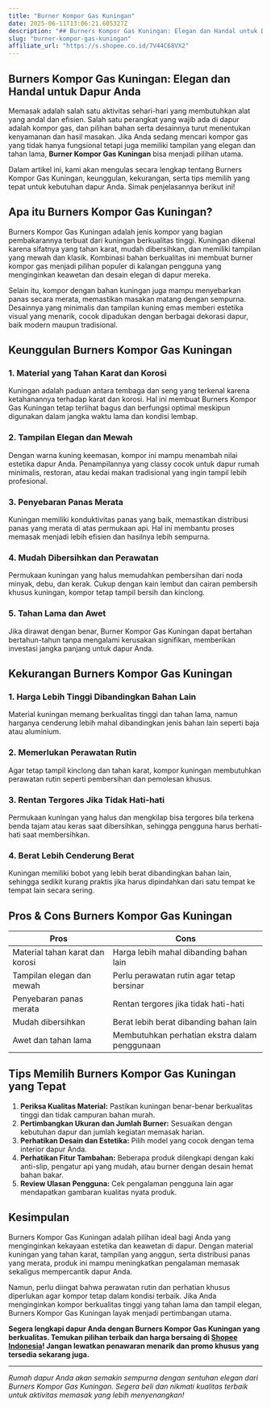 ```yaml
---
title: "Burner Kompor Gas Kuningan"
date: 2025-06-11T13:06:21.605327Z
description: "## Burners Kompor Gas Kuningan: Elegan dan Handal untuk Dapur Anda..."
slug: "burner-kompor-gas-kuningan"
affiliate_url: "https://s.shopee.co.id/7V44C68VX2"
---
```

## Burners Kompor Gas Kuningan: Elegan dan Handal untuk Dapur Anda

Memasak adalah salah satu aktivitas sehari-hari yang membutuhkan alat yang andal dan efisien. Salah satu perangkat yang wajib ada di dapur adalah kompor gas, dan pilihan bahan serta desainnya turut menentukan kenyamanan dan hasil masakan. Jika Anda sedang mencari kompor gas yang tidak hanya fungsional tetapi juga memiliki tampilan yang elegan dan tahan lama, **Burner Kompor Gas Kuningan** bisa menjadi pilihan utama.

Dalam artikel ini, kami akan mengulas secara lengkap tentang Burners Kompor Gas Kuningan, keunggulan, kekurangan, serta tips memilih yang tepat untuk kebutuhan dapur Anda. Simak penjelasannya berikut ini!

## Apa itu Burners Kompor Gas Kuningan?

Burners Kompor Gas Kuningan adalah jenis kompor yang bagian pembakarannya terbuat dari kuningan berkualitas tinggi. Kuningan dikenal karena sifatnya yang tahan karat, mudah dibersihkan, dan memiliki tampilan yang mewah dan klasik. Kombinasi bahan berkualitas ini membuat burner kompor gas menjadi pilihan populer di kalangan pengguna yang menginginkan keawetan dan desain elegan di dapur mereka.

Selain itu, kompor dengan bahan kuningan juga mampu menyebarkan panas secara merata, memastikan masakan matang dengan sempurna. Desainnya yang minimalis dan tampilan kuning emas memberi estetika visual yang menarik, cocok dipadukan dengan berbagai dekorasi dapur, baik modern maupun tradisional.

## Keunggulan Burners Kompor Gas Kuningan

### 1. Material yang Tahan Karat dan Korosi

Kuningan adalah paduan antara tembaga dan seng yang terkenal karena ketahanannya terhadap karat dan korosi. Hal ini membuat Burners Kompor Gas Kuningan tetap terlihat bagus dan berfungsi optimal meskipun digunakan dalam jangka waktu lama dan kondisi lembap.

### 2. Tampilan Elegan dan Mewah

Dengan warna kuning keemasan, kompor ini mampu menambah nilai estetika dapur Anda. Penampilannya yang classy cocok untuk dapur rumah minimalis, restoran, atau kedai makan tradisional yang ingin tampil lebih profesional.

### 3. Penyebaran Panas Merata

Kuningan memiliki konduktivitas panas yang baik, memastikan distribusi panas yang merata di atas permukaan api. Hal ini membantu proses memasak menjadi lebih efisien dan hasilnya lebih sempurna.

### 4. Mudah Dibersihkan dan Perawatan

Permukaan kuningan yang halus memudahkan pembersihan dari noda minyak, debu, dan kerak. Cukup dengan kain lembut dan cairan pembersih khusus kuningan, kompor tetap tampil bersih dan kinclong.

### 5. Tahan Lama dan Awet

Jika dirawat dengan benar, Burner Kompor Gas Kuningan dapat bertahan bertahun-tahun tanpa mengalami kerusakan signifikan, memberikan investasi jangka panjang untuk dapur Anda.

## Kekurangan Burners Kompor Gas Kuningan

### 1. Harga Lebih Tinggi Dibandingkan Bahan Lain

Material kuningan memang berkualitas tinggi dan tahan lama, namun harganya cenderung lebih mahal dibandingkan jenis bahan lain seperti baja atau aluminium.

### 2. Memerlukan Perawatan Rutin

Agar tetap tampil kinclong dan tahan karat, kompor kuningan membutuhkan perawatan rutin seperti pembersihan dan pemolesan khusus.

### 3. Rentan Tergores Jika Tidak Hati-hati

Permukaan kuningan yang halus dan mengkilap bisa tergores bila terkena benda tajam atau keras saat dibersihkan, sehingga pengguna harus berhati-hati saat membersihkan.

### 4. Berat Lebih Cenderung Berat

Kuningan memiliki bobot yang lebih berat dibandingkan bahan lain, sehingga sedikit kurang praktis jika harus dipindahkan dari satu tempat ke tempat lain secara sering.

## Pros & Cons Burners Kompor Gas Kuningan

| **Pros** | **Cons** |
| --- | --- |
| Material tahan karat dan korosi | Harga lebih mahal dibanding bahan lain |
| Tampilan elegan dan mewah | Perlu perawatan rutin agar tetap bersinar |
| Penyebaran panas merata | Rentan tergores jika tidak hati-hati |
| Mudah dibersihkan | Berat lebih berat dibanding bahan lain |
| Awet dan tahan lama | Membutuhkan perhatian ekstra dalam penggunaan |

## Tips Memilih Burners Kompor Gas Kuningan yang Tepat

1. **Periksa Kualitas Material:** Pastikan kuningan benar-benar berkualitas tinggi dan tidak campuran bahan murah.
2. **Pertimbangkan Ukuran dan Jumlah Burner:** Sesuaikan dengan kebutuhan dapur dan jumlah kegiatan memasak harian.
3. **Perhatikan Desain dan Estetika:** Pilih model yang cocok dengan tema interior dapur Anda.
4. **Perhatikan Fitur Tambahan:** Beberapa produk dilengkapi dengan kaki anti-slip, pengatur api yang mudah, atau burner dengan desain hemat bahan bakar.
5. **Review Ulasan Pengguna:** Cek pengalaman pengguna lain agar mendapatkan gambaran kualitas nyata produk.

## Kesimpulan

Burners Kompor Gas Kuningan adalah pilihan ideal bagi Anda yang menginginkan kekayaan estetika dan keawetan di dapur. Dengan material kuningan yang tahan karat, tampilan yang anggun, serta distribusi panas yang merata, produk ini mampu meningkatkan pengalaman memasak sekaligus mempercantik dapur Anda.

Namun, perlu diingat bahwa perawatan rutin dan perhatian khusus diperlukan agar kompor tetap dalam kondisi terbaik. Jika Anda menginginkan kompor berkualitas tinggi yang tahan lama dan tampil elegan, Burners Kompor Gas Kuningan layak menjadi pertimbangan utama.

**Segera lengkapi dapur Anda dengan Burners Kompor Gas Kuningan yang berkualitas. Temukan pilihan terbaik dan harga bersaing di [Shopee Indonesia](https://s.shopee.co.id/7V44C68VX2)! Jangan lewatkan penawaran menarik dan promo khusus yang tersedia sekarang juga.**

---

*Rumah dapur Anda akan semakin sempurna dengan sentuhan elegan dari Burners Kompor Gas Kuningan. Segera beli dan nikmati kualitas terbaik untuk aktivitas memasak yang lebih menyenangkan!*
